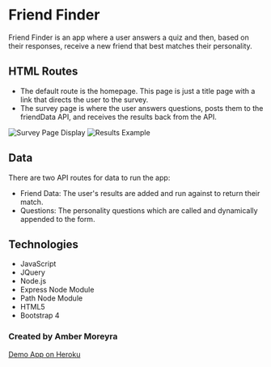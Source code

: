 #  Friend Finder

Friend Finder is an app where a user answers a quiz and then, based on their responses, receive a new friend that best matches their personality. 

## HTML Routes

* The default route is the homepage. This page is just a title page with a link that directs the user to the survey.
* The survey page is where the user answers questions, posts them to the friendData API, and receives the results back from the API.
<img src="./readmePhotos/survey.png" alt="Survey Page Display">
<img src="./readmePhotos/results.png" alt="Results Example">

##  Data

There are two API routes for data to run the app:
* Friend Data: The user's results are added and run against to return their match.
* Questions: The personality questions which are called and dynamically appended to the form.

## Technologies

* JavaScript
* JQuery
* Node.js
* Express Node Module
* Path Node Module
* HTML5
* Bootstrap 4

### Created by Amber Moreyra

[Demo App on Heroku](https://young-falls-67340.herokuapp.com/)